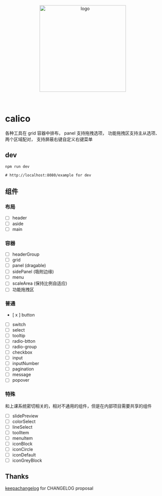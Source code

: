 <br>
<p align="center">
  <img width="280px" src="https://static.yi-you.org/calico/logo/logo.png" alt="logo" />
</p>
<br>

# calico
各种工具在 grid 容器中排布，
panel 支持拖拽选项，
功能拖拽区支持主从选项、两个区域配对，
支持屏蔽右键自定义右键菜单

## dev
```
npm run dev

# http://localhost:8080/example for dev
```

## 组件

### 布局
- [ ] header
- [ ] aside
- [ ] main

### 容器
- [ ] headerGroup
- [ ] grid
- [ ] panel (dragable)
- [ ] sidePanel (吸附边缘)
- [ ] menu
- [ ] scaleArea (保持比例自适应)
- [ ] 功能拖拽区

### 普通
- [ x ] button
- [ ] switch
- [ ] select
- [ ] tooltip
- [ ] radio-btton
- [ ] radio-group
- [ ] checkbox
- [ ] input
- [ ] inputNumber
- [ ] pagination
- [ ] message
- [ ] popover

### 特殊
和上课系统密切相关的，相对不通用的组件，但是在内部项目需要共享的组件
- [ ] slidePreview
- [ ] colorSelect
- [ ] lineSelect
- [ ] toolItem
- [ ] menuItem
- [ ] iconBlock
- [ ] iconCircle
- [ ] iconDefault
- [ ] iconGreyBlock
## Thanks

[keepachangelog](https://keepachangelog.com/zh-CN/1.0.0/) for CHANGELOG proposal
